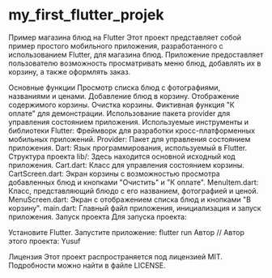 # my_first_flutter_projek

Пример магазина блюд на Flutter
Этот проект представляет собой пример простого мобильного приложения, разработанного с использованием Flutter, для магазина блюд. Приложение предоставляет пользователю возможность просматривать меню блюд, добавлять их в корзину, а также оформлять заказ.

Основные функции
Просмотр списка блюд с фотографиями, названиями и ценами.
Добавление блюд в корзину.
Отображение содержимого корзины.
Очистка корзины.
Фиктивная функция "К оплате" для демонстрации.
Использование пакета provider для управления состоянием приложения.
Используемые инструменты и библиотеки
Flutter: Фреймворк для разработки кросс-платформенных мобильных приложений.
Provider: Пакет для управления состоянием приложения.
Dart: Язык программирования, используемый в Flutter.
Структура проекта
lib/: Здесь находится основной исходный код приложения.
Cart.dart: Класс для управления состоянием корзины.
CartScreen.dart: Экран корзины с возможностью просмотра добавленных блюд и кнопками "Очистить" и "К оплате".
MenuItem.dart: Класс, представляющий блюдо с его названием, фотографией и ценой.
MenuScreen.dart: Экран с отображением списка блюд и кнопками "В корзину".
main.dart: Главный файл приложения, инициализация и запуск приложения.
Запуск проекта
Для запуска проекта:

Установите Flutter.
Запустите приложение: flutter run
Автор //
Автор этого проекта: Yusuf

Лицензия
Этот проект распространяется под лицензией MIT. Подробности можно найти в файле LICENSE.


